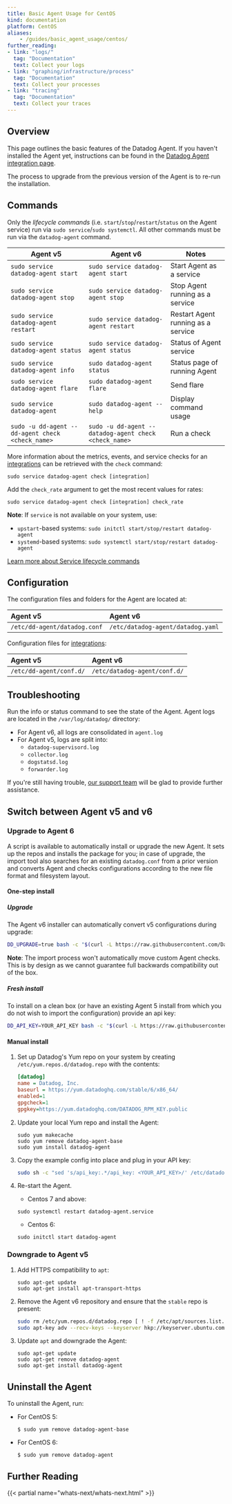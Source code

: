 ```yaml
---
title: Basic Agent Usage for CentOS
kind: documentation
platform: CentOS
aliases:
    - /guides/basic_agent_usage/centos/
further_reading:
- link: "logs/"
  tag: "Documentation"
  text: Collect your logs
- link: "graphing/infrastructure/process"
  tag: "Documentation"
  text: Collect your processes
- link: "tracing"
  tag: "Documentation"
  text: Collect your traces
---
```


## Overview

This page outlines the basic features of the Datadog Agent. If you haven't installed the Agent yet, instructions can be found in the [Datadog Agent integration page][1].

The process to upgrade from the previous version of the Agent is to re-run the installation.

## Commands

Only the _lifecycle commands_ (i.e. `start`/`stop`/`restart`/`status` on the Agent service) run via `sudo service`/`sudo systemctl`. All other commands must be run via the `datadog-agent` command.

| Agent v5                                          | Agent v6                                               | Notes                              |
| -----------------------------------------------   | ---------------------------------------                | -----------------------------      |
| `sudo service datadog-agent start`                | `sudo service datadog-agent start`                     | Start Agent as a service           |
| `sudo service datadog-agent stop`                 | `sudo service datadog-agent stop`                      | Stop Agent running as a service    |
| `sudo service datadog-agent restart`              | `sudo service datadog-agent restart`                   | Restart Agent running as a service |
| `sudo service datadog-agent status`               | `sudo service datadog-agent status`                    | Status of Agent service            |
| `sudo service datadog-agent info`                 | `sudo datadog-agent status`                            | Status page of running Agent       |
| `sudo service datadog-agent flare`                | `sudo datadog-agent flare`                             | Send flare                         |
| `sudo service datadog-agent`                      | `sudo datadog-agent --help`                            | Display command usage              |
| `sudo -u dd-agent -- dd-agent check <check_name>` | `sudo -u dd-agent -- datadog-agent check <check_name>` | Run a check                        |

More information about the metrics, events, and service checks for an [integrations][2] can be retrieved with the `check` command:
```
sudo service datadog-agent check [integration]
```

Add the `check_rate` argument to get the most recent values for rates:
```
sudo service datadog-agent check [integration] check_rate
```

**Note**: If `service` is not available on your system, use:

* `upstart`-based systems: `sudo initctl start/stop/restart datadog-agent`
* `systemd`-based systems: `sudo systemctl start/stop/restart datadog-agent`

[Learn more about Service lifecycle commands][4]

## Configuration

The configuration files and folders for the Agent are located at:

| Agent v5                                  |  Agent v6                          |
|:-----|:----|
|`/etc/dd-agent/datadog.conf`| `/etc/datadog-agent/datadog.yaml` |

Configuration files for [integrations][2]:

| Agent v5                                  |  Agent v6                          |
|:-----|:----|
|`/etc/dd-agent/conf.d/`|`/etc/datadog-agent/conf.d/`|

## Troubleshooting

Run the info or status command to see the state of the Agent. Agent logs are located in the `/var/log/datadog/` directory:

* For Agent v6, all logs are consolidated in `agent.log`
* For Agent v5, logs are split into:
    * `datadog-supervisord.log`
    * `collector.log`
    * `dogstatsd.log`
    * `forwarder.log`

If you're still having trouble, [our support team][3] will be glad to provide further assistance.

## Switch between Agent v5 and v6

### Upgrade to Agent 6

A script is available to automatically install or upgrade the new Agent. It sets up the repos and installs the package for you; in case of upgrade, the import tool also searches for an existing `datadog.conf` from a prior version and converts Agent and checks configurations according to the new file format and filesystem layout.

#### One-step install

##### Upgrade

The Agent v6 installer can automatically convert v5 configurations during upgrade:

```bash
DD_UPGRADE=true bash -c "$(curl -L https://raw.githubusercontent.com/DataDog/datadog-agent/master/cmd/agent/install_script.sh)"
```

**Note**: The import process won't automatically move custom Agent checks. This is by design as we cannot guarantee full backwards compatibility out of the box.

##### Fresh install

To install on a clean box (or have an existing Agent 5 install from which you do not wish to import the configuration) provide an api key:

```bash
DD_API_KEY=YOUR_API_KEY bash -c "$(curl -L https://raw.githubusercontent.com/DataDog/datadog-agent/master/cmd/agent/install_script.sh)"
```

#### Manual install

1. Set up Datadog's Yum repo on your system by creating `/etc/yum.repos.d/datadog.repo` with the contents:

    ```ini
    [datadog]
    name = Datadog, Inc.
    baseurl = https://yum.datadoghq.com/stable/6/x86_64/
    enabled=1
    gpgcheck=1
    gpgkey=https://yum.datadoghq.com/DATADOG_RPM_KEY.public
    ```

2. Update your local Yum repo and install the Agent:

    ```
    sudo yum makecache
    sudo yum remove datadog-agent-base
    sudo yum install datadog-agent
    ```

3. Copy the example config into place and plug in your API key:

    ```bash
    sudo sh -c "sed 's/api_key:.*/api_key: <YOUR_API_KEY>/' /etc/datadog-agent/datadog.yaml.example > /etc/datadog-agent/datadog.yaml"
    ```

4. Re-start the Agent.

    * Centos 7 and above:
    ```
    sudo systemctl restart datadog-agent.service
    ```

    * Centos 6:
    ```
    sudo initctl start datadog-agent
    ```

### Downgrade to Agent v5

1. Add HTTPS compatibility to `apt`:

    ```
    sudo apt-get update
    sudo apt-get install apt-transport-https
    ```

2. Remove the Agent v6 repository and ensure that the `stable` repo is present:

    ```bash
    sudo rm /etc/yum.repos.d/datadog.repo [ ! -f /etc/apt/sources.list.d/datadog.list ] &&  echo 'deb https://apt.datadoghq.com/ stable main' | sudo tee /etc/apt/sources.list.d/datadog.list
    sudo apt-key adv --recv-keys --keyserver hkp://keyserver.ubuntu.com:80 382E94DE
    ```

3. Update `apt` and downgrade the Agent:

    ```
    sudo apt-get update
    sudo apt-get remove datadog-agent
    sudo apt-get install datadog-agent
    ```

## Uninstall the Agent

To uninstall the Agent, run: 

* For CentOS 5:

    ```
    $ sudo yum remove datadog-agent-base
    ```

* For CentOS 6:

    ```
    $ sudo yum remove datadog-agent
    ```

## Further Reading

{{< partial name="whats-next/whats-next.html" >}}

[1]: https://app.datadoghq.com/account/settings#agent/centos
[2]: /integrations
[3]: /help
[4]: https://github.com/DataDog/datadog-agent/blob/master/docs/agent/changes.md#service-lifecycle-commands
